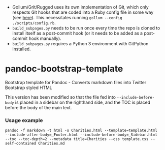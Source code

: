  * Gollum/Grit/Rugged uses its own implementation of Git, which only respects Git hooks that are coded into a Ruby config file in some way (see [here](https://github.com/gollum/gollum/issues/69#issuecomment-281501178)).  This necessitates running `gollum --config ./scripts/config.rb`.
 * `build_subpages.py` needs to be run once every time the repo is cloned to install itself as a post-commit hook (or it needs to be added as a post-commit hook manually).
 * `build_subpages.py` requires a Python 3 environment with GitPython installed.

pandoc-bootstrap-template
=========================

Bootstrap template for Pandoc - Converts markdown files into Twitter Bootstrap styled HTML

This version has been modified so that the file fed into `--include-before-body` is placed in a sidebar on the righthand side, and the TOC is placed before the body of the main text.

### Usage example

    pandoc -f markdown -t html -o Charities.html --template=template.html --include-after-body=_Footer.html --include-before-body=_Sidebar.html --toc --toc-depth=2 --metadata title=Charities --css template.css --self-contained Charities.md
